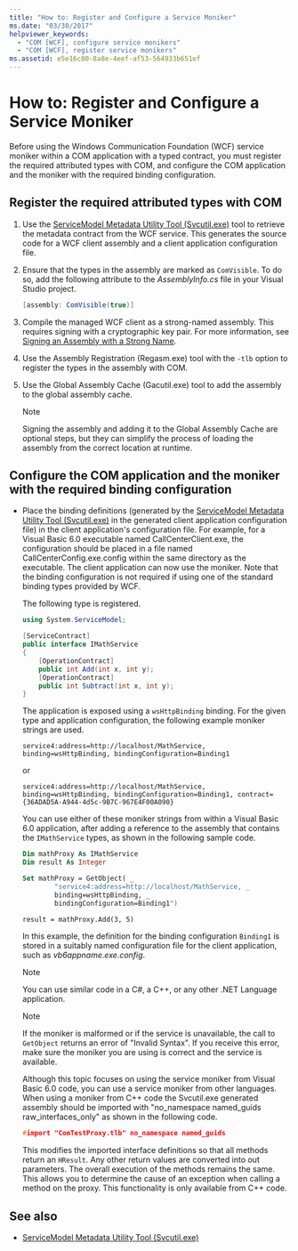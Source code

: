```yaml
---
title: "How to: Register and Configure a Service Moniker"
ms.date: "03/30/2017"
helpviewer_keywords:
  - "COM [WCF], configure service monikers"
  - "COM [WCF], register service monikers"
ms.assetid: e5e16c80-8a8e-4eef-af53-564933b651ef
---
```

# How to: Register and Configure a Service Moniker

Before using the Windows Communication Foundation (WCF) service moniker within a COM application with a typed contract, you must register the required attributed types with COM, and configure the COM application and the moniker with the required binding configuration.

## Register the required attributed types with COM

1. Use the [ServiceModel Metadata Utility Tool (Svcutil.exe)](../servicemodel-metadata-utility-tool-svcutil-exe.md) tool to retrieve the metadata contract from the WCF service. This generates the source code for a WCF client assembly and a client application configuration file.

2. Ensure that the types in the assembly are marked as `ComVisible`. To do so, add the following attribute to the *AssemblyInfo.cs* file in your Visual Studio project.

    ```csharp
    [assembly: ComVisible(true)]
    ```

3. Compile the managed WCF client as a strong-named assembly. This requires signing with a cryptographic key pair. For more information, see [Signing an Assembly with a Strong Name](../../../standard/assembly/sign-strong-name.md).

4. Use the Assembly Registration (Regasm.exe) tool with the `-tlb` option to register the types in the assembly with COM.

5. Use the Global Assembly Cache (Gacutil.exe) tool to add the assembly to the global assembly cache.

    > [!NOTE]
    > Signing the assembly and adding it to the Global Assembly Cache are optional steps, but they can simplify the process of loading the assembly from the correct location at runtime.

## Configure the COM application and the moniker with the required binding configuration

- Place the binding definitions (generated by the [ServiceModel Metadata Utility Tool (Svcutil.exe)](../servicemodel-metadata-utility-tool-svcutil-exe.md) in the generated client application configuration file) in the client application's configuration file. For example, for a Visual Basic 6.0 executable named CallCenterClient.exe, the configuration should be placed in a file named CallCenterConfig.exe.config within the same directory as the executable. The client application can now use the moniker. Note that the binding configuration is not required if using one of the standard binding types provided by WCF.

     The following type is registered.

    ```csharp
    using System.ServiceModel;

    [ServiceContract]
    public interface IMathService
    {
        [OperationContract]
        public int Add(int x, int y);
        [OperationContract]
        public int Subtract(int x, int y);
    }
    ```

     The application is exposed using a `wsHttpBinding` binding. For the given type and application configuration, the following example moniker strings are used.

    ```
    service4:address=http://localhost/MathService, binding=wsHttpBinding, bindingConfiguration=Binding1
    ```

     or

    ```
    service4:address=http://localhost/MathService, binding=wsHttpBinding, bindingConfiguration=Binding1, contract={36ADAD5A-A944-4d5c-9B7C-967E4F00A090}
    ```

     You can use either of these moniker strings from within a Visual Basic 6.0 application, after adding a reference to the assembly that contains the `IMathService` types, as shown in the following sample code.

    ```vb
    Dim mathProxy As IMathService
    Dim result As Integer

    Set mathProxy = GetObject( _
            "service4:address=http://localhost/MathService, _
            binding=wsHttpBinding, _
            bindingConfiguration=Binding1")

    result = mathProxy.Add(3, 5)
    ```

     In this example, the definition for the binding configuration `Binding1` is stored in a suitably named configuration file for the client application, such as *vb6appname.exe.config*.

    > [!NOTE]
    > You can use similar code in a C#, a C++, or any other .NET Language application.

    > [!NOTE]
    > If the moniker is malformed or if the service is unavailable, the call to `GetObject` returns an error of "Invalid Syntax". If you receive this error, make sure the moniker you are using is correct and the service is available.

     Although this topic focuses on using the service moniker from Visual Basic 6.0 code, you can use a service moniker from other languages. When using a moniker from C++ code the Svcutil.exe generated assembly should be imported with "no_namespace named_guids raw_interfaces_only" as shown in the following code.

    ```cpp
    #import "ComTestProxy.tlb" no_namespace named_guids
    ```

     This modifies the imported interface definitions so that all methods return an `HResult`. Any other return values are converted into out parameters. The overall execution of the methods remains the same. This allows you to determine the cause of an exception when calling a method on the proxy. This functionality is only available from C++ code.

## See also

- [ServiceModel Metadata Utility Tool (Svcutil.exe)](../servicemodel-metadata-utility-tool-svcutil-exe.md)
